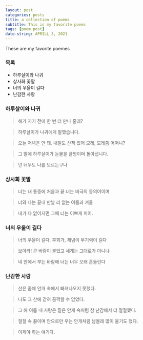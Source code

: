 ```yaml
---
layout: post
categories: posts
title: a collection of poems
subtitle: This is my favorite poems
tags: [poem post]
date-string: APRILL 3, 2021
---
```


These are my favorite poemes

### 목록

* 하루살이와 나귀
* 상사화 꽃말
* 너의 우울이 길다
* 난감한 사랑

### 하루살이와 나귀

> 해가 지기 전에
한 번 더 만나 줄래?

> 하루살이가 나귀에게
말했습니다.

> 오늘 저녁은 안 돼.
내일도 산책 있어
모레, 모레쯤 어떠니?

> 그 말에 하루살이가
눈물을 글썽이며 돌아섭니다.

> 넌 너무도 나를 모르는구나

### 상사화 꽃말

> 너는 내 통증에 처음과 끝
너는 비극의 동의어이며

> 너와 나는 끝내 만날 리 없는
여름과 겨울

> 내가 다 없어지면
그때 너는 이쁘게 피어.

### 너의 우울이 길다

> 너의 우울이 길다.
후회가, 체념이
무기력이 길다

> 보아라!
큰 바람이 불었고
세계는 그대로가 아니냐

> 네 안에서 부는 바람에
너는 너무 오래 흔들린다

### 난감한 사랑

> 산은 좀체 안개 속에서
빠져나오지 못했다.

> 나도 그 산에 갇혀
꼼짝할 수 없었다.

> 그 해 여름 내 사랑은 
짙은 안개 속처럼
참 난감해서 더 절절했다.

> 절절 속 끓이며
안으로만 우는 안개처럼
남몰래 많이 울기도 했다.

> 이제야 하는 얘기다.
